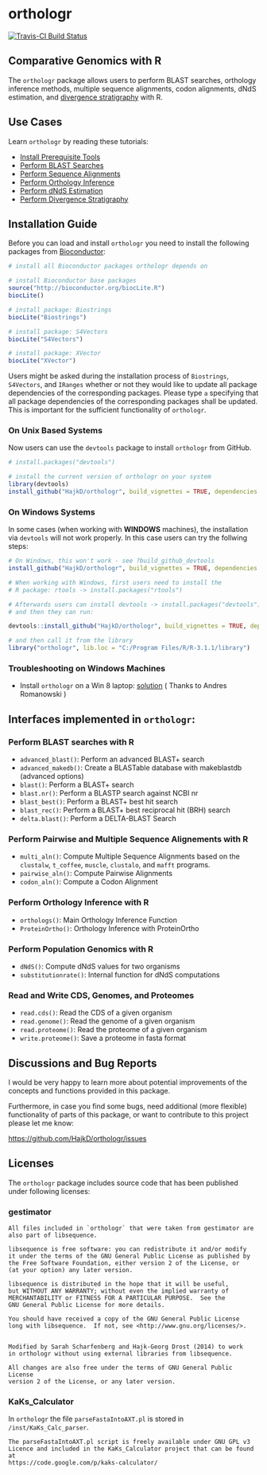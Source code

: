 orthologr
=========

[![Travis-CI Build Status](https://travis-ci.org/HajkD/orthologr.svg?branch=master)](https://travis-ci.org/HajkD/orthologr)

## Comparative Genomics with R

The `orthologr` package allows users to perform BLAST searches, orthology inference methods, multiple sequence alignments, codon alignments, dNdS estimation, and [divergence stratigraphy](https://github.com/HajkD/myTAI/blob/master/vignettes/Introduction.Rmd) with R.


## Use Cases

Learn `orthologr` by reading these tutorials: 

- [Install Prerequisite Tools](https://github.com/HajkD/orthologr/blob/master/vignettes/Install.Rmd)
- [Perform BLAST Searches](https://github.com/HajkD/orthologr/blob/master/vignettes/blast.Rmd)
- [Perform Sequence Alignments](https://github.com/HajkD/orthologr/blob/master/vignettes/sequence_alignments.Rmd)
- [Perform Orthology Inference](https://github.com/HajkD/orthologr/blob/master/vignettes/orthology_inference.Rmd)
- [Perform dNdS Estimation](https://github.com/HajkD/orthologr/blob/master/vignettes/dNdS_estimation.Rmd)
- [Perform Divergence Stratigraphy](https://github.com/HajkD/orthologr/blob/master/vignettes/divergence_stratigraphy.Rmd)


## Installation Guide

Before you can load and install `orthologr` you need to install the following packages from [Bioconductor](http://www.bioconductor.org/):


```r
# install all Bioconductor packages orthologr depends on

# install Bioconductor base packages
source("http://bioconductor.org/biocLite.R")
biocLite()

# install package: Biostrings
biocLite("Biostrings")

# install package: S4Vectors
biocLite("S4Vectors")

# install package: XVector
biocLite("XVector")

```

Users might be asked during the installation process of `Biostrings`, `S4Vectors`, and `IRanges` whether or not they would like to update all package dependencies of the corresponding packages.
Please type `a` specifying that all package dependencies of the corresponding packages shall be updated. This is important for the sufficient functionality of `orthologr`.

### On Unix Based Systems

Now users can use the `devtools` package to install `orthologr` from GitHub.

```r
# install.packages("devtools")

# install the current version of orthologr on your system
library(devtools)
install_github("HajkD/orthologr", build_vignettes = TRUE, dependencies = TRUE)

```

### On Windows Systems

In some cases (when working with __WINDOWS__ machines), the installation via `devtools`
will not work properly. In this case users can try the follwing steps:

```r
# On Windows, this won't work - see ?build_github_devtools
install_github("HajkD/orthologr", build_vignettes = TRUE, dependencies = TRUE)

# When working with Windows, first users need to install the
# R package: rtools -> install.packages("rtools")

# Afterwards users can install devtools -> install.packages("devtools")
# and then they can run:

devtools::install_github("HajkD/orthologr", build_vignettes = TRUE, dependencies = TRUE)

# and then call it from the library
library("orthologr", lib.loc = "C:/Program Files/R/R-3.1.1/library")
```

### Troubleshooting on Windows Machines

- Install `orthologr` on a Win 8 laptop: [solution](https://github.com/HajkD/orthologr/issues/1) ( Thanks to Andres Romanowski )


## Interfaces implemented in `orthologr`:

### Perform BLAST searches with R  

* `advanced_blast()`: Perform an advanced BLAST+ search
* `advanced_makedb()`: Create a BLASTable database with makeblastdb (advanced options)
* `blast()`: Perform a BLAST+ search
* `blast.nr()`: Perform a BLASTP search against NCBI nr
* `blast_best()`: Perform a BLAST+ best hit search
* `blast_rec()`: Perform a BLAST+ best reciprocal hit (BRH) search
* `delta.blast()`: Perform a DELTA-BLAST Search


### Perform Pairwise and Multiple Sequence Alignements with R

* `multi_aln()`: Compute Multiple Sequence Alignments based on the `clustalw`, `t_coffee`, `muscle`, `clustalo`, and `mafft` programs.
* `pairwise_aln()`: Compute Pairwise Alignments
* `codon_aln()`: Compute a Codon Alignment

### Perform Orthology Inference with R

* `orthologs()`: Main Orthology Inference Function
* `ProteinOrtho()`: Orthology Inference with ProteinOrtho

### Perform Population Genomics with R

* `dNdS()`: Compute dNdS values for two organisms
* `substitutionrate()`: Internal function for dNdS computations

### Read and Write CDS, Genomes, and Proteomes

* `read.cds()`: Read the CDS of a given organism
* `read.genome()`: Read the genome of a given organism
* `read.proteome()`: Read the proteome of a given organism
* `write.proteome()`: Save a proteome in fasta format


## Discussions and Bug Reports

I would be very happy to learn more about potential improvements of the concepts and functions provided in this package.

Furthermore, in case you find some bugs, need additional (more flexible) functionality of parts of this package, or want to contribute to this project please let me know:

https://github.com/HajkD/orthologr/issues

## Licenses

The `orthologr` package includes source code that has been published under following licenses:

### gestimator

```
All files included in `orthologr` that were taken from gestimator are 
also part of libsequence.

libsequence is free software: you can redistribute it and/or modify
it under the terms of the GNU General Public License as published by
the Free Software Foundation, either version 2 of the License, or
(at your option) any later version.

libsequence is distributed in the hope that it will be useful,
but WITHOUT ANY WARRANTY; without even the implied warranty of
MERCHANTABILITY or FITNESS FOR A PARTICULAR PURPOSE.  See the
GNU General Public License for more details.

You should have received a copy of the GNU General Public License
long with libsequence.  If not, see <http://www.gnu.org/licenses/>.


Modified by Sarah Scharfenberg and Hajk-Georg Drost (2014) to work 
in orthologr without using external libraries from libsequence.

All changes are also free under the terms of GNU General Public License
version 2 of the License, or any later version.

```

### KaKs_Calculator

In `orthologr` the file `parseFastaIntoAXT.pl` is stored in `/inst/KaKs_Calc_parser`.

```
The parseFastaIntoAXT.pl script is freely available under GNU GPL v3 
Licence and included in the KaKs_Calculator project that can be found at 
https://code.google.com/p/kaks-calculator/

```



